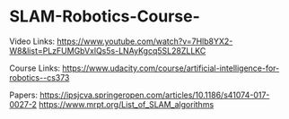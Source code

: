 # SLAM-Robotics-Course-

Video Links:
  https://www.youtube.com/watch?v=7Hlb8YX2-W8&list=PLzFUMGbVxlQs5s-LNAyKgcq5SL28ZLLKC
 
Course Links:
  https://www.udacity.com/course/artificial-intelligence-for-robotics--cs373
  
Papers:
  https://ipsjcva.springeropen.com/articles/10.1186/s41074-017-0027-2
  https://www.mrpt.org/List_of_SLAM_algorithms